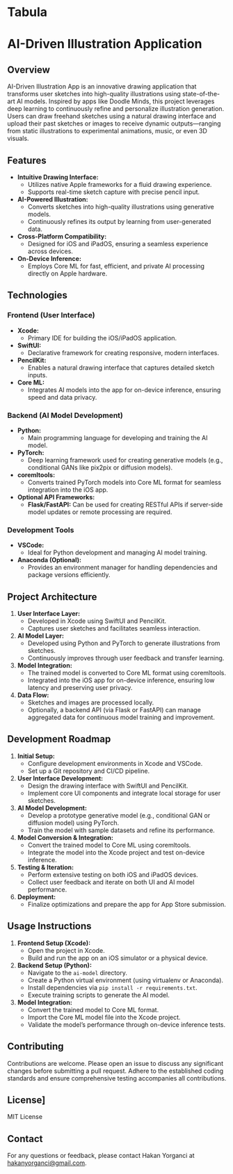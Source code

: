 # Tabula

# AI-Driven Illustration Application

## Overview
AI-Driven Illustration App is an innovative drawing application that transforms user sketches into high-quality illustrations using state-of-the-art AI models. Inspired by apps like Doodle Minds, this project leverages deep learning to continuously refine and personalize illustration generation. Users can draw freehand sketches using a natural drawing interface and upload their past sketches or images to receive dynamic outputs—ranging from static illustrations to experimental animations, music, or even 3D visuals.

## Features
- **Intuitive Drawing Interface:**  
  - Utilizes native Apple frameworks for a fluid drawing experience.
  - Supports real-time sketch capture with precise pencil input.
- **AI-Powered Illustration:**  
  - Converts sketches into high-quality illustrations using generative models.
  - Continuously refines its output by learning from user-generated data.
- **Cross-Platform Compatibility:**  
  - Designed for iOS and iPadOS, ensuring a seamless experience across devices.
- **On-Device Inference:**  
  - Employs Core ML for fast, efficient, and private AI processing directly on Apple hardware.

## Technologies
### Frontend (User Interface)
- **Xcode:**  
  - Primary IDE for building the iOS/iPadOS application.
- **SwiftUI:**  
  - Declarative framework for creating responsive, modern interfaces.
- **PencilKit:**  
  - Enables a natural drawing interface that captures detailed sketch inputs.
- **Core ML:**  
  - Integrates AI models into the app for on-device inference, ensuring speed and data privacy.

### Backend (AI Model Development)
- **Python:**  
  - Main programming language for developing and training the AI model.
- **PyTorch:**  
  - Deep learning framework used for creating generative models (e.g., conditional GANs like pix2pix or diffusion models).
- **coremltools:**  
  - Converts trained PyTorch models into Core ML format for seamless integration into the iOS app.
- **Optional API Frameworks:**  
  - **Flask/FastAPI:** Can be used for creating RESTful APIs if server-side model updates or remote processing are required.

### Development Tools
- **VSCode:**  
  - Ideal for Python development and managing AI model training.
- **Anaconda (Optional):**  
  - Provides an environment manager for handling dependencies and package versions efficiently.

## Project Architecture
1. **User Interface Layer:**  
   - Developed in Xcode using SwiftUI and PencilKit.
   - Captures user sketches and facilitates seamless interaction.
2. **AI Model Layer:**  
   - Developed using Python and PyTorch to generate illustrations from sketches.
   - Continuously improves through user feedback and transfer learning.
3. **Model Integration:**  
   - The trained model is converted to Core ML format using coremltools.
   - Integrated into the iOS app for on-device inference, ensuring low latency and preserving user privacy.
4. **Data Flow:**  
   - Sketches and images are processed locally.
   - Optionally, a backend API (via Flask or FastAPI) can manage aggregated data for continuous model training and improvement.

## Development Roadmap
1. **Initial Setup:**  
   - Configure development environments in Xcode and VSCode.
   - Set up a Git repository and CI/CD pipeline.
2. **User Interface Development:**  
   - Design the drawing interface with SwiftUI and PencilKit.
   - Implement core UI components and integrate local storage for user sketches.
3. **AI Model Development:**  
   - Develop a prototype generative model (e.g., conditional GAN or diffusion model) using PyTorch.
   - Train the model with sample datasets and refine its performance.
4. **Model Conversion & Integration:**  
   - Convert the trained model to Core ML using coremltools.
   - Integrate the model into the Xcode project and test on-device inference.
5. **Testing & Iteration:**  
   - Perform extensive testing on both iOS and iPadOS devices.
   - Collect user feedback and iterate on both UI and AI model performance.
6. **Deployment:**  
   - Finalize optimizations and prepare the app for App Store submission.

## Usage Instructions
1. **Frontend Setup (Xcode):**  
   - Open the project in Xcode.
   - Build and run the app on an iOS simulator or a physical device.
2. **Backend Setup (Python):**  
   - Navigate to the `ai-model` directory.
   - Create a Python virtual environment (using virtualenv or Anaconda).
   - Install dependencies via `pip install -r requirements.txt`.
   - Execute training scripts to generate the AI model.
3. **Model Integration:**  
   - Convert the trained model to Core ML format.
   - Import the Core ML model file into the Xcode project.
   - Validate the model’s performance through on-device inference tests.

## Contributing
Contributions are welcome. Please open an issue to discuss any significant changes before submitting a pull request. Adhere to the established coding standards and ensure comprehensive testing accompanies all contributions.

## License]
MIT License

## Contact
For any questions or feedback, please contact Hakan Yorganci at hakanyorganci@gmail.com.
